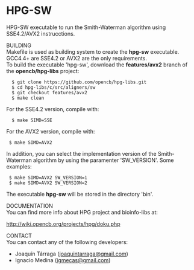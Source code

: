 HPG-SW
========

HPG-SW executable to run the Smith-Waterman algorithm using SSE4.2/AVX2 instrucctions.

BUILDING  
Makefile is used as building system to create the **hpg-sw** executable.  
GCC4.4+ are SSE4.2 or AVX2 are the only requirements.  
To build the executable 'hpg-sw', download the **features/avx2** branch of the **opencb/hpg-libs** project:  
```
  $ git clone https://github.com/opencb/hpg-libs.git
  $ cd hpg-libs/c/src/aligners/sw
  $ git checkout features/avx2
  $ make clean
```
For the SSE4.2 version, compile with:  
```
  $ make SIMD=SSE
```

For the AVX2 version, compile with:  
```
 $ make SIMD=AVX2
```

In addition, you can select the implementation version of the Smith-Waterman algorithm by using the paramenter 'SW_VERSION'.
Some examples:
```
 $ make SIMD=AVX2 SW_VERSION=1
 $ make SIMD=AVX2 SW_VERSION=2
```

The executable **hpg-sw** will be stored in the directory 'bin'.


DOCUMENTATION  
You can find more info about HPG project and bioinfo-libs at:  

 http://wiki.opencb.org/projects/hpg/doku.php


CONTACT  
You can contact any of the following developers:  
 * Joaquín Tárraga (joaquintarraga@gmail.com)
 * Ignacio Medina (igmecas@gmail.com)
